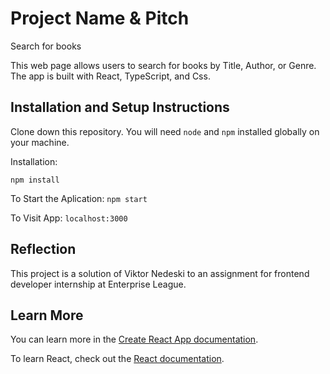 # Project Name & Pitch

Search for books

This web page allows users to search for books by Title, Author, or Genre. Thе app is built with React, TypeScript, and Css.

## Installation and Setup Instructions

Clone down this repository. You will need `node` and `npm` installed globally on your machine.

Installation:

`npm install`

To Start the Aplication:
`npm start`

To Visit App:
`localhost:3000`

## Reflection

This project is a solution of Viktor Nedeski to an assignment for frontend developer internship at Enterprise League.

## Learn More

You can learn more in the [Create React App documentation](https://facebook.github.io/create-react-app/docs/getting-started).

To learn React, check out the [React documentation](https://reactjs.org/).

